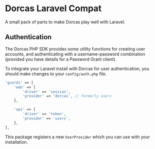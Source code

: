 Dorcas Laravel Compat
=============

A small pack of parts to make Dorcas play well with Laravel.

## Authentication

The Dorcas PHP SDK provides some utility functions for creating user accounts, and authenticating with 
a username-password combination (provided you have details for a Password Grant client).

To integrate your Laravel install with Dorcas for user authentication, you should make changes to your 
`config/auth.php` file.

```php
'guards' => [
    'web' => [
        'driver' => 'session',
        'provider' => 'dorcas', // formerly users
    ],

    'api' => [
        'driver' => 'token',
        'provider' => 'users',
    ],
],
```

This package registers a new `UserProvider` which you can use with your installation.
